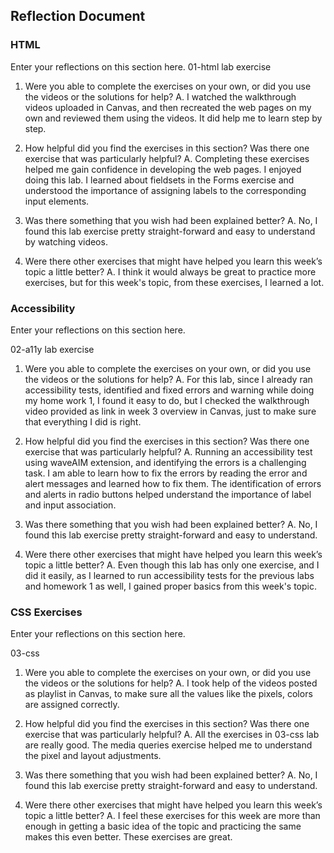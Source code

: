 ## Reflection Document

### HTML

Enter your reflections on this section here.
01-html lab exercise

1. Were you able to complete the exercises on your own, or did you use the videos or the solutions for help?
   A. I watched the walkthrough videos uploaded in Canvas, and then recreated the web pages on my own and reviewed them using the videos. It did help me to learn step by step.

2. How helpful did you find the exercises in this section? Was there one exercise that was particularly helpful?
   A. Completing these exercises helped me gain confidence in developing the web pages. I enjoyed doing this lab. I learned about fieldsets in the Forms exercise and understood the importance of assigning labels to the corresponding input elements.

3. Was there something that you wish had been explained better?
   A. No, I found this lab exercise pretty straight-forward and easy to understand by watching videos.

4. Were there other exercises that might have helped you learn this week’s topic a little better?
   A. I think it would always be great to practice more exercises, but for this week's topic, from these exercises, I learned a lot.

### Accessibility

Enter your reflections on this section here.

02-a11y lab exercise

1. Were you able to complete the exercises on your own, or did you use the videos or the solutions for help?
   A. For this lab, since I already ran accessibility tests, identified and fixed errors and warning while doing my home work 1, I found it easy to do, but I checked the walkthrough video provided as link in week 3 overview in Canvas, just to make sure that everything I did is right.

2. How helpful did you find the exercises in this section? Was there one exercise that was particularly helpful?
   A. Running an accessibility test using waveAIM extension, and identifying the errors is a challenging task. I am able to learn how to fix the errors by reading the error and alert messages and learned how to fix them. The identification of errors and alerts in radio buttons helped understand the importance of label and input association.

3. Was there something that you wish had been explained better?
   A. No, I found this lab exercise pretty straight-forward and easy to understand.

4. Were there other exercises that might have helped you learn this week’s topic a little better?
   A. Even though this lab has only one exercise, and I did it easily, as I learned to run accessibility tests for the previous labs and homework 1 as well, I gained proper basics from this week's topic.

### CSS Exercises

Enter your reflections on this section here.

03-css

1. Were you able to complete the exercises on your own, or did you use the videos or the solutions for help?
   A. I took help of the videos posted as playlist in Canvas, to make sure all the values like the pixels, colors are assigned correctly.

2. How helpful did you find the exercises in this section? Was there one exercise that was particularly helpful?
   A. All the exercises in 03-css lab are really good. The media queries exercise helped me to understand the pixel and layout adjustments.

3. Was there something that you wish had been explained better?
   A. No, I found this lab exercise pretty straight-forward and easy to understand.

4. Were there other exercises that might have helped you learn this week’s topic a little better?
   A. I feel these exercises for this week are more than enough in getting a basic idea of the topic and practicing the same makes this even better. These exercises are great.
